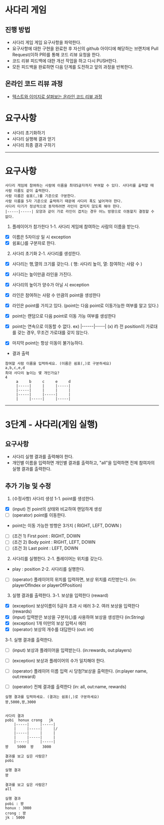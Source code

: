 # 사다리 게임
## 진행 방법
* 사다리 게임 게임 요구사항을 파악한다.
* 요구사항에 대한 구현을 완료한 후 자신의 github 아이디에 해당하는 브랜치에 Pull Request(이하 PR)를 통해 코드 리뷰 요청을 한다.
* 코드 리뷰 피드백에 대한 개선 작업을 하고 다시 PUSH한다.
* 모든 피드백을 완료하면 다음 단계를 도전하고 앞의 과정을 반복한다.

## 온라인 코드 리뷰 과정
* [텍스트와 이미지로 살펴보는 온라인 코드 리뷰 과정](https://github.com/nextstep-step/nextstep-docs/tree/master/codereview)


# 요구사항
- 사다리 초기화하기
- 사다리 실행해 결과 얻기
- 사다리 최종 결과 구하기

----
# 요구사항
```
사다리 게임에 참여하는 사람에 이름을 최대5글자까지 부여할 수 있다. 사다리를 출력할 때 사람 이름도 같이 출력한다.
사람 이름은 쉼표(,)를 기준으로 구분한다.
사람 이름을 5자 기준으로 출력하기 때문에 사다리 폭도 넓어져야 한다.
사다리 타기가 정상적으로 동작하려면 라인이 겹치지 않도록 해야 한다.
|-----|-----| 모양과 같이 가로 라인이 겹치는 경우 어느 방향으로 이동할지 결정할 수 없다.
```

1. 플레이어가 참가한다 
1-1. 사다리 게임에 참여하는 사람의 이름을 받는다.
- [x] 이름은 5자이상 일 시 exception
- [x] 쉼표(,)를 구분자로 한다.
    
2. 사다리 초기화
2-1. 사다리를 생성한다.
- [x] 사다리는 행,열의 크기를 갖는다. ( 행: 사다리 높이, 열: 참여하는 사람 수 )
- [x] 사다리는 높이만큼 라인을 가진다.
- [x] 사다리의 높이가 양수가 아닐 시 exception
    
- [x] 라인은 참여하는 사람 수 만큼의 point을 생성한다
- [x] 라인은 point를 가지고 있다. (point는 다음 point로 이동가능한 여부를 알고 있다.)
- [x] point는 랜덤으로 다음 point로 이동 가능 여부를 생성한다
- [x] point는 연속으로 이동할 수 없다. ex) |------|-----| (x)
    if) 전 position이 가로대를 갖는 경우, 무조건 가로대를 갖지 않는다.
- [x] 마지막 point는 항상 이동이 불가능하다.
   
- 결과 출력    
```
참여할 사람 이름을 입력하세요. (이름은 쉼표(,)로 구분하세요)
a,b,c,e,d
최대 사다리 높이는 몇 개인가요?
4
     a     b     c     e     d
     |-----|     |     |-----|     
     |-----|     |     |     |     
     |-----|     |-----|     |     
     |     |-----|     |-----|    
```      

----

# 3단계 - 사다리(게임 실행)

## 요구사항
- 사다리 실행 결과를 출력해야 한다.
- 개인별 이름을 입력하면 개인별 결과를 출력하고, 
"all"을 입력하면 전체 참여자의 실행 결과를 출력한다.

## 추가 기능 및 수정 
1. (수정사항) 사다리 생성
1-1. point를 생성한다.
 - [x] (input) 전 point의 상태와 비교하여 랜덤하게 생성 
 - [ ] (operator) point를 이동한다.
  
 - point는 이동 가능한 방향은 3가지 ( RIGHT, LEFT, DOWN )
 - [ ] (조건 1) First point : RIGHT, DOWN
 - [ ] (조건 2) Body point : RIGHT, LEFT, DOWN
 - [ ] (조건 3) Last point : LEFT, DOWN
 
2. 사다리를 실행한다. 
2-1. 플레이어는 위치를 갖는다. 
- play : position 
2-2. 사다리를 실행한다.
- [ ] (operator) 플레이어의 위치를 입력하면, 보상 위치를 리턴받는다. (in: playerOfIndex or playerOfPosition)

3. 실행 결과를 출력한다.
3-1. 보상을 입력한다 (reward)
- [x] (exception) 보상이름이 5글자 초과 시 에러
3-2. 여러 보상을 입력한다 (rewards)
- [x] (input) 입력받은 보상을 구분자(,)를 사용하여 보상을 생성한다 (in:String)
- [x] (exception) 1개 미만의 보상 입력시 에러 
- [x] (operator) 보상의 개수를 대답한다 (out: int)  

3-1. 실행 결과를 출력한다.
- [ ] (input) 보상과 플레이어을 입력받는다. (in:rewards, out:players)
- [ ] (exception) 보상과 플레이어의 수가 일치해야 한다. 
- [ ] (operator) 플레이어 이름 입력 시 당첨?보상을 출력한다. (in:player name, out:reward)
- [ ] (operator) 전체 결과를 출력한다 (in: all, out:name, rewards)





```
실행 결과를 입력하세요. (결과는 쉼표(,)로 구분하세요)
꽝,5000,꽝,3000


사다리 결과
pobi  honux crong   jk
    |-----|     |-----|
    |     |-----|     |/
    |-----|     |     |
    |     |-----|     |
    |-----|     |-----|
꽝    5000  꽝    3000

결과를 보고 싶은 사람은?
pobi

실행 결과
꽝

결과를 보고 싶은 사람은?
all

실행 결과
pobi : 꽝
honux : 3000
crong : 꽝
jk : 5000
```      
